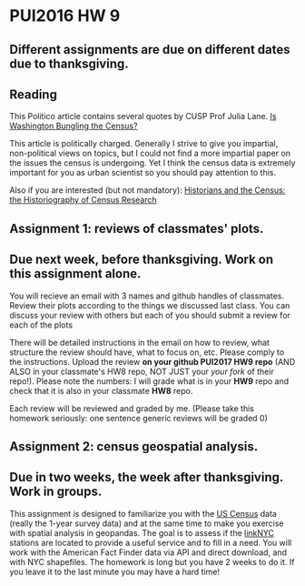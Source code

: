 # PUI2016 HW 9

## Different assignments are due on different dates due to thanksgiving. 

## Reading

This Politico article contains several quotes by CUSP Prof Julia Lane. 
[Is Washington Bungling the Census?](https://www.politico.com/agenda/story/2017/10/11/federal-data-collection-in-crisis-000537)

This article is politically charged. Generally I strive to give you impartial, non-political views on topics, but I could not find a more impartial paper on the issues the census is undergoing. Yet I think the census data is extremely important for you as urban scientist so you should pay attention to this.

Also if you are interested (but not mandatory):
[Historians and the Census: the Historiography of
Census Research](http://ir.uiowa.edu/cgi/viewcontent.cgi?article=9478&context=annals-of-iowa)



## Assignment 1: reviews of classmates' plots. 
## Due next week, before thanksgiving. Work on this assignment alone. 

You will recieve an email with 3 names and github handles of classmates. Review their plots according to the things we discussed last class. You can discuss your review with others but each of you should submit a review for each of the plots

There will be detailed instructions in the email on how to review, what structure the review should have, what to focus on, etc. Please comply to the instructions. 
Upload the review **on your github PUI2017 HW9 repo** (AND ALSO in your classmate's HW8 repo, NOT JUST your _your fork_ of their repo!). Please note the numbers: I will grade what is in your **HW9** repo and check that it is also in your classmate **HW8** repo.

Each review will be reviewed and graded by me. (Please take this homework seriously: one sentence generic reviews will be graded 0)

## Assignment 2: census geospatial analysis. 
## Due in two weeks, the week after thanksgiving. Work in groups.

This assignment is designed to familiarize you with the [US Census](https://www.census.gov/) data (really the 1-year survey data) and at the same time to make you exercise with spatial analysis in geopandas.
The goal is to assess if the [linkNYC](https://www.link.nyc/) stations are located to provide a useful service and to fill in a need. You will work with the American Fact Finder data via API and direct download, and with NYC shapefiles.
The homework is long but you have 2 weeks to do it. If you leave it to the last minute you may have a hard time!

